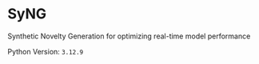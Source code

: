 # SyNG
Synthetic Novelty Generation for optimizing real-time model performance

Python Version: `3.12.9`